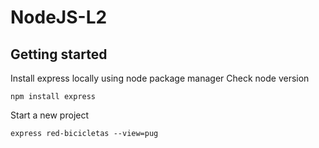 # NodeJS-L2

## Getting started
Install express locally using node package manager
Check node version
```PS
npm install express
```

Start a new project
```PS
express red-bicicletas --view=pug
```